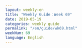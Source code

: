 ```yaml
---
layout: weekly-en
title: "Weekly Guide：Week 69"
date: 2019-05-19
categories: weekly guide
permalink: "/en/guide/wk69.html"
weekNum: 69
language: English
---
```

